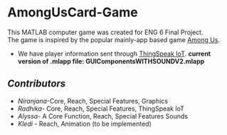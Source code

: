 # AmongUsCard-Game
This MATLAB computer game was created for ENG 6 Final Project.  
The game is inspired by the popular mainly-app based game [Among Us](https://www.google.com/search?q=among+us&oq=among+us&aqs=chrome..69i57j46i433j0i433l3j69i60l2j69i61.1497j0j7&sourceid=chrome&ie=UTF-8).
- We have player information sent through [ThingSpeak IoT](https://thingspeak.com/).
**current version of .mlapp file: GUIComponentsWITHSOUNDV2.mlapp** 

## *Contributors*
* *Niranjana*-Core, Reach, Special Features, Graphics 
* *Radhika*- Core, Reach, Special Features, ThingSpeak IoT
* *Alyssa*- A Core Function, Reach, Special Features Sounds
* *Kledi* - Reach, Animation (to be implemented)



